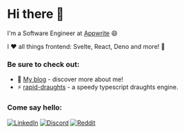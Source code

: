 # Hi there 👋

I'm a Software Engineer at [Appwrite](https://appwrite.io) 😄

I ❤️ all things frontend: Svelte, React, Deno and more! 🔭

### Be sure to check out:
- 💬 [My blog](https://loks0n.dev) - discover more about me!
- ⚡ [rapid-draughts](https://github.com/loks0n/rapid-draughts) - a speedy typescript draughts engine.

### Come say hello:
[![LinkedIn](https://img.shields.io/badge/linkedin-%230077B5.svg?style=for-the-badge&logo=linkedin&logoColor=white)](https://linkedin.com/in/lukebsilver)
[![Discord](https://img.shields.io/badge/Discord-%235865F2.svg?style=for-the-badge&logo=discord&logoColor=white)](https://discord.com/users/185460546336718859)
[![Reddit](https://img.shields.io/badge/Reddit-FF4500?style=for-the-badge&logo=reddit&logoColor=white)](https://www.reddit.com/user/lukebsilver)
